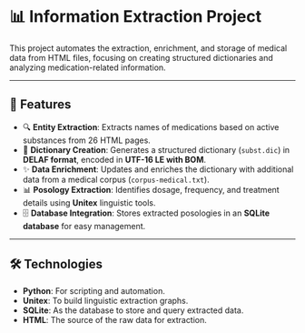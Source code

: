 # 📊 **Information Extraction Project**

This project automates the extraction, enrichment, and storage of medical data from HTML files, focusing on creating structured dictionaries and analyzing medication-related information.

---

## 🚀 **Features**
- 🔍 **Entity Extraction**: Extracts names of medications based on active substances from 26 HTML pages.
- 📂 **Dictionary Creation**: Generates a structured dictionary (`subst.dic`) in **DELAF format**, encoded in **UTF-16 LE with BOM**.
- ✨ **Data Enrichment**: Updates and enriches the dictionary with additional data from a medical corpus (`corpus-medical.txt`).
- 📊 **Posology Extraction**: Identifies dosage, frequency, and treatment details using **Unitex** linguistic tools.
- 🗄️ **Database Integration**: Stores extracted posologies in an **SQLite database** for easy management.

---

## 🛠️ **Technologies**
- **Python**: For scripting and automation.
- **Unitex**: To build linguistic extraction graphs.
- **SQLite**: As the database to store and query extracted data.
- **HTML**: The source of the raw data for extraction.
